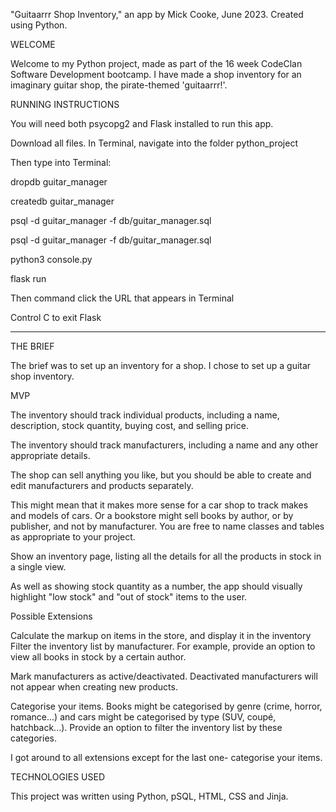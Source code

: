 "Guitaarrr Shop Inventory," an app by Mick Cooke, June 2023.
Created using Python.

WELCOME

Welcome to my Python project, made as part of the 16 week CodeClan Software Development bootcamp. I have made a shop inventory for an imaginary guitar shop, the pirate-themed 'guitaarrr!'.


RUNNING INSTRUCTIONS

You will need both psycopg2 and Flask installed to run this app. 

Download all files.
In Terminal, navigate into the folder python_project

Then type into Terminal:

dropdb guitar_manager

createdb guitar_manager

psql -d guitar_manager -f db/guitar_manager.sql

psql -d guitar_manager -f db/guitar_manager.sql

python3 console.py

flask run

Then command click the URL that appears in Terminal

Control C to exit Flask

--------------------------------------
THE BRIEF

The brief was to set up an inventory for a shop. I chose to set up a guitar shop inventory. 

MVP

The inventory should track individual products, including a name, description, stock quantity, buying cost, and selling price.

The inventory should track manufacturers, including a name and any other appropriate details.

The shop can sell anything you like, but you should be able to create and edit manufacturers and products separately.

This might mean that it makes more sense for a car shop to track makes and models of cars. Or a bookstore might sell books by author, or by publisher, and not by manufacturer. You are free to name classes and tables as appropriate to your project.

Show an inventory page, listing all the details for all the products in stock in a single view.

As well as showing stock quantity as a number, the app should visually highlight "low stock" and "out of stock" items to the user.

Possible Extensions

Calculate the markup on items in the store, and display it in the inventory
Filter the inventory list by manufacturer. For example, provide an option to view all books in stock by a certain author.

Mark manufacturers as active/deactivated. Deactivated manufacturers will not appear when creating new products.

Categorise your items. Books might be categorised by genre (crime, horror, romance...) and cars might be categorised by type (SUV, coupé, hatchback...). Provide an option to filter the inventory list by these categories.

I got around to all extensions except for the last one- categorise your items.

TECHNOLOGIES USED

This project was written using Python, pSQL, HTML, CSS and Jinja. 



